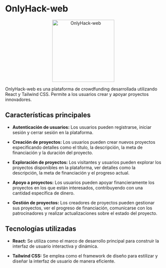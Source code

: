 # OnlyHack-web

<p align="center">
  <img src="https://github.com/sergioironhacker/OnlyHack-web/blob/main/public/logo.png" alt="OnlyHack-web" width="200" />
</p>


OnlyHack-web es una plataforma de crowdfunding desarrollada utilizando React y Tailwind CSS. Permite a los usuarios crear y apoyar proyectos innovadores.

## Características principales

- **Autenticación de usuarios:** Los usuarios pueden registrarse, iniciar sesión y cerrar sesión en la plataforma.
  
- **Creación de proyectos:** Los usuarios pueden crear nuevos proyectos especificando detalles como el título, la descripción, la meta de financiación y la duración del proyecto.

- **Exploración de proyectos:** Los visitantes y usuarios pueden explorar los proyectos disponibles en la plataforma, ver detalles como la descripción, la meta de financiación y el progreso actual.

- **Apoyo a proyectos:** Los usuarios pueden apoyar financieramente los proyectos en los que están interesados, contribuyendo con una cantidad específica de dinero.

- **Gestión de proyectos:** Los creadores de proyectos pueden gestionar sus proyectos, ver el progreso de financiación, comunicarse con los patrocinadores y realizar actualizaciones sobre el estado del proyecto.

## Tecnologías utilizadas

- **React:** Se utiliza como el marco de desarrollo principal para construir la interfaz de usuario interactiva y dinámica.

- **Tailwind CSS:** Se emplea como el framework de diseño para estilizar y diseñar la interfaz de usuario de manera eficiente.


